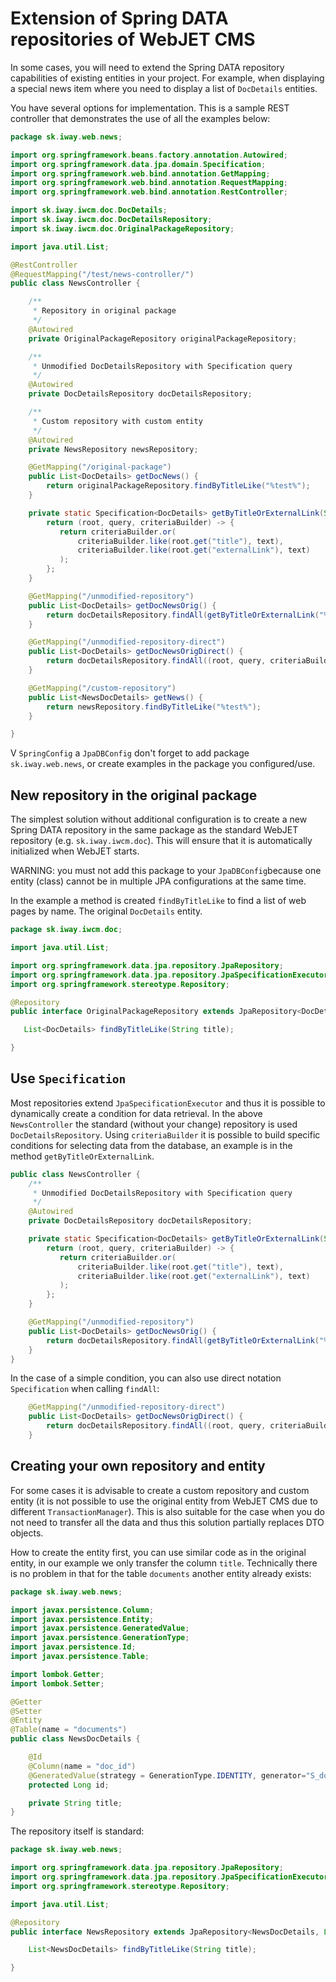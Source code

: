 # Extension of Spring DATA repositories of WebJET CMS

In some cases, you will need to extend the Spring DATA repository capabilities of existing entities in your project. For example, when displaying a special news item where you need to display a list of `DocDetails` entities.

You have several options for implementation. This is a sample REST controller that demonstrates the use of all the examples below:

```java
package sk.iway.web.news;

import org.springframework.beans.factory.annotation.Autowired;
import org.springframework.data.jpa.domain.Specification;
import org.springframework.web.bind.annotation.GetMapping;
import org.springframework.web.bind.annotation.RequestMapping;
import org.springframework.web.bind.annotation.RestController;

import sk.iway.iwcm.doc.DocDetails;
import sk.iway.iwcm.doc.DocDetailsRepository;
import sk.iway.iwcm.doc.OriginalPackageRepository;

import java.util.List;

@RestController
@RequestMapping("/test/news-controller/")
public class NewsController {

    /**
     * Repository in original package
     */
    @Autowired
    private OriginalPackageRepository originalPackageRepository;

    /**
     * Unmodified DocDetailsRepository with Specification query
     */
    @Autowired
    private DocDetailsRepository docDetailsRepository;

    /**
     * Custom repository with custom entity
     */
    @Autowired
    private NewsRepository newsRepository;

    @GetMapping("/original-package")
    public List<DocDetails> getDocNews() {
        return originalPackageRepository.findByTitleLike("%test%");
    }

    private static Specification<DocDetails> getByTitleOrExternalLink(String text) {
        return (root, query, criteriaBuilder) -> {
           return criteriaBuilder.or(
               criteriaBuilder.like(root.get("title"), text),
               criteriaBuilder.like(root.get("externalLink"), text)
           );
        };
    }

    @GetMapping("/unmodified-repository")
    public List<DocDetails> getDocNewsOrig() {
        return docDetailsRepository.findAll(getByTitleOrExternalLink("%test%"));
    }

    @GetMapping("/unmodified-repository-direct")
    public List<DocDetails> getDocNewsOrigDirect() {
        return docDetailsRepository.findAll((root, query, criteriaBuilder) -> criteriaBuilder.like(root.get("title"), "%test%"));
    }

    @GetMapping("/custom-repository")
    public List<NewsDocDetails> getNews() {
        return newsRepository.findByTitleLike("%test%");
    }

}
```

V `SpringConfig` a `JpaDBConfig` don't forget to add package `sk.iway.web.news`, or create examples in the package you configured/use.

## New repository in the original package

The simplest solution without additional configuration is to create a new Spring DATA repository in the same package as the standard WebJET repository (e.g. `sk.iway.iwcm.doc`). This will ensure that it is automatically initialized when WebJET starts.

WARNING: you must not add this package to your `JpaDBConfig`because one entity (class) cannot be in multiple JPA configurations at the same time.

In the example a method is created `findByTitleLike` to find a list of web pages by name. The original `DocDetails` entity.

```java
package sk.iway.iwcm.doc;

import java.util.List;

import org.springframework.data.jpa.repository.JpaRepository;
import org.springframework.data.jpa.repository.JpaSpecificationExecutor;
import org.springframework.stereotype.Repository;

@Repository
public interface OriginalPackageRepository extends JpaRepository<DocDetails, Long>, JpaSpecificationExecutor<DocDetails> {

   List<DocDetails> findByTitleLike(String title);

}
```

## Use `Specification`

Most repositories extend `JpaSpecificationExecutor` and thus it is possible to dynamically create a condition for data retrieval. In the above `NewsController` the standard (without your change) repository is used `DocDetailsRepository`. Using `criteriaBuilder` it is possible to build specific conditions for selecting data from the database, an example is in the method `getByTitleOrExternalLink`.

```java
public class NewsController {
    /**
     * Unmodified DocDetailsRepository with Specification query
     */
    @Autowired
    private DocDetailsRepository docDetailsRepository;

    private static Specification<DocDetails> getByTitleOrExternalLink(String text) {
        return (root, query, criteriaBuilder) -> {
           return criteriaBuilder.or(
               criteriaBuilder.like(root.get("title"), text),
               criteriaBuilder.like(root.get("externalLink"), text)
           );
        };
    }

    @GetMapping("/unmodified-repository")
    public List<DocDetails> getDocNewsOrig() {
        return docDetailsRepository.findAll(getByTitleOrExternalLink("%test%"));
    }
}
```

In the case of a simple condition, you can also use direct notation `Specification` when calling `findAll`:

```java
    @GetMapping("/unmodified-repository-direct")
    public List<DocDetails> getDocNewsOrigDirect() {
        return docDetailsRepository.findAll((root, query, criteriaBuilder) -> criteriaBuilder.like(root.get("title"), "%test%"));
    }
```

## Creating your own repository and entity

For some cases it is advisable to create a custom repository and custom entity (it is not possible to use the original entity from WebJET CMS due to different `TransactionManager`). This is also suitable for the case when you do not need to transfer all the data and thus this solution partially replaces DTO objects.

How to create the entity first, you can use similar code as in the original entity, in our example we only transfer the column `title`. Technically there is no problem in that for the table `documents` another entity already exists:

```java
package sk.iway.web.news;

import javax.persistence.Column;
import javax.persistence.Entity;
import javax.persistence.GeneratedValue;
import javax.persistence.GenerationType;
import javax.persistence.Id;
import javax.persistence.Table;

import lombok.Getter;
import lombok.Setter;

@Getter
@Setter
@Entity
@Table(name = "documents")
public class NewsDocDetails {

	@Id
	@Column(name = "doc_id")
	@GeneratedValue(strategy = GenerationType.IDENTITY, generator="S_documents")
	protected Long id;

	private String title;
}
```

The repository itself is standard:

```java
package sk.iway.web.news;

import org.springframework.data.jpa.repository.JpaRepository;
import org.springframework.data.jpa.repository.JpaSpecificationExecutor;
import org.springframework.stereotype.Repository;

import java.util.List;

@Repository
public interface NewsRepository extends JpaRepository<NewsDocDetails, Long>, JpaSpecificationExecutor<NewsDocDetails> {

    List<NewsDocDetails> findByTitleLike(String title);

}
```
